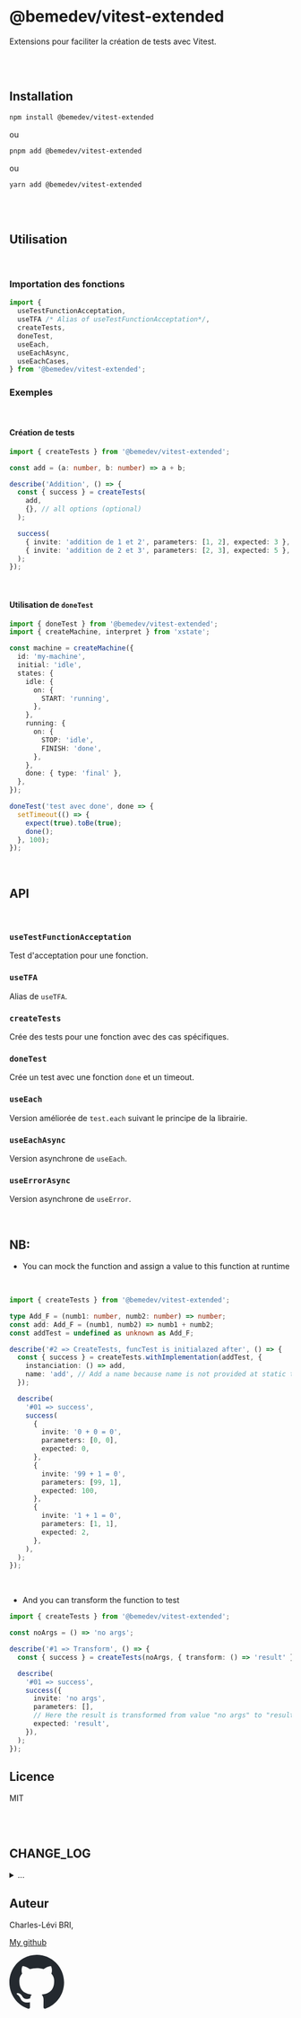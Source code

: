 # @bemedev/vitest-extended

Extensions pour faciliter la création de tests avec Vitest.

<br/>
<br/>

## Installation

```sh
npm install @bemedev/vitest-extended
```

ou

```sh
pnpm add @bemedev/vitest-extended
```

ou

```sh
yarn add @bemedev/vitest-extended
```

<br/>
<br/>

## Utilisation

<br/>

### Importation des fonctions

```ts
import {
  useTestFunctionAcceptation,
  useTFA /* Alias of useTestFunctionAcceptation*/,
  createTests,
  doneTest,
  useEach,
  useEachAsync,
  useEachCases,
} from '@bemedev/vitest-extended';
```

### Exemples

<br/>

#### Création de tests

```ts
import { createTests } from '@bemedev/vitest-extended';

const add = (a: number, b: number) => a + b;

describe('Addition', () => {
  const { success } = createTests(
    add,
    {}, // all options (optional)
  );

  success(
    { invite: 'addition de 1 et 2', parameters: [1, 2], expected: 3 },
    { invite: 'addition de 2 et 3', parameters: [2, 3], expected: 5 },
  );
});
```

<br/>

#### Utilisation de `doneTest`

```ts
import { doneTest } from '@bemedev/vitest-extended';
import { createMachine, interpret } from 'xstate';

const machine = createMachine({
  id: 'my-machine',
  initial: 'idle',
  states: {
    idle: {
      on: {
        START: 'running',
      },
    },
    running: {
      on: {
        STOP: 'idle',
        FINISH: 'done',
      },
    },
    done: { type: 'final' },
  },
});

doneTest('test avec done', done => {
  setTimeout(() => {
    expect(true).toBe(true);
    done();
  }, 100);
});
```

<br/>

## API

<br/>

### `useTestFunctionAcceptation`

Test d'acceptation pour une fonction.

### `useTFA`

Alias de `useTFA`.

### `createTests`

Crée des tests pour une fonction avec des cas spécifiques.

### `doneTest`

Crée un test avec une fonction `done` et un timeout.

### `useEach`

Version améliorée de `test.each` suivant le principe de la librairie.

### `useEachAsync`

Version asynchrone de `useEach`.

### `useErrorAsync`

Version asynchrone de `useError`.

<br/>

## NB:

- You can mock the function and assign a value to this function at runtime

<br/>

```ts
import { createTests } from '@bemedev/vitest-extended';

type Add_F = (numb1: number, numb2: number) => number;
const add: Add_F = (numb1, numb2) => numb1 + numb2;
const addTest = undefined as unknown as Add_F;

describe('#2 => CreateTests, funcTest is initialazed after', () => {
  const { success } = createTests.withImplementation(addTest, {
    instanciation: () => add,
    name: 'add', // Add a name because name is not provided at static time
  });

  describe(
    '#01 => success',
    success(
      {
        invite: '0 + 0 = 0',
        parameters: [0, 0],
        expected: 0,
      },
      {
        invite: '99 + 1 = 0',
        parameters: [99, 1],
        expected: 100,
      },
      {
        invite: '1 + 1 = 0',
        parameters: [1, 1],
        expected: 2,
      },
    ),
  );
});
```

<br/>

- And you can transform the function to test

```ts
import { createTests } from '@bemedev/vitest-extended';

const noArgs = () => 'no args';

describe('#1 => Transform', () => {
  const { success } = createTests(noArgs, { transform: () => 'result' });

  describe(
    '#01 => success',
    success({
      invite: 'no args',
      parameters: [],
      // Here the result is transformed from value "no args" to "result"
      expected: 'result',
    }),
  );
});
```

## Licence

MIT

<br/>

<br/>

## CHANGE_LOG

<details>
<summary>
...
</summary>

### **[1.3.3]** - _2025-06-15 19:57_

#### Fix

- Simplify function **createTests**
- 100% coverage

### [1.3.2] - 2025-06-15 19:40

#### Added

- Add transformers...
- 100% coverage

<br/>

### [1.3.1] - 2025-02-21 21:00

#### Fix

- fix createFakeWaiter
- 100% coverage

<br/>

### [1.3.0] - 2025-02-21 21:00

#### Fix

- Corrected issue with async error handling in `useErrorAsyncEachCases`.

#### Added

- Add fakeWaiter

<br/>

### [1.2.3] - 2025-02-08 00:00

#### Deleted

- remove fakeWaiter,

<br>

### [1.2.2] - 2025-02-08 00:00

#### Fix

- fix fakeWaiter, not use directly vi

<br/>

### [1.2.0] - 2025-02-08 00:00

#### Added

- add fakeWaiter

<br/>

### [1.1.6] - 2025-01-24 13:00

#### Fix

- Fix name inside acceptation tests

<br/>

### [1.1.4] - 2025-01-24 12:40

#### Ajout

- Add an option to provide custom string for error handling

<br/>

### [1.1.3] - 2025-01-24 09:00

#### Ajout

- Peer dependencies vitest upgraded !

<br/>

### [1.1.1] - 2025-01-20 14:30

#### Ajout

- Correction des erreurs de typographie dans la documentation.

#### Amélioration

- Optimisation des performances des tests unitaires pour une exécution plus
  rapide.
- 100% coverage
- Meilleur typage

<br/>

### [1.1.0] - 2025-01-15

#### Ajout

- Ajout de nouvelles assertions personnalisées pour Vitest.
- Ajout de tests unitaires pour tester les erreurs dans les fonctions

#### Modification

- Amélioration des performances des fonctions existantes.
- Refactorisation du code pour une meilleure lisibilité et maintenabilité.

#### Correction

- Correction d'un bug mineur dans la fonction `createTests` qui causait des
  erreurs intermittentes.

<br/>

### [1.0.0] - 2023-10-10

#### Ajouté

- Initialisation du projet avec les extensions pour Vitest.
- Création des fonctions : `acceptation`, `createTests`, `done`, `each`,
  `types`
- Possibilité de mocker la fonction avant les tests avec la function
  "createTests"

<br/>

</details>

## Auteur

Charles-Lévi BRI,

[My github](https://github.com/chlbri?tab=repositories)

[<svg width="98" height="96" xmlns="http://www.w3.org/2000/svg"><path fill-rule="evenodd" clip-rule="evenodd" d="M48.854 0C21.839 0 0 22 0 49.217c0 21.756 13.993 40.172 33.405 46.69 2.427.49 3.316-1.059 3.316-2.362 0-1.141-.08-5.052-.08-9.127-13.59 2.934-16.42-5.867-16.42-5.867-2.184-5.704-5.42-7.17-5.42-7.17-4.448-3.015.324-3.015.324-3.015 4.934.326 7.523 5.052 7.523 5.052 4.367 7.496 11.404 5.378 14.235 4.074.404-3.178 1.699-5.378 3.074-6.6-10.839-1.141-22.243-5.378-22.243-24.283 0-5.378 1.94-9.778 5.014-13.2-.485-1.222-2.184-6.275.486-13.038 0 0 4.125-1.304 13.426 5.052a46.97 46.97 0 0 1 12.214-1.63c4.125 0 8.33.571 12.213 1.63 9.302-6.356 13.427-5.052 13.427-5.052 2.67 6.763.97 11.816.485 13.038 3.155 3.422 5.015 7.822 5.015 13.2 0 18.905-11.404 23.06-22.324 24.283 1.78 1.548 3.316 4.481 3.316 9.126 0 6.6-.08 11.897-.08 13.526 0 1.304.89 2.853 3.316 2.364 19.412-6.52 33.405-24.935 33.405-46.691C97.707 22 75.788 0 48.854 0z" fill="#24292f"/></svg>](https://github.com/chlbri?tab=repositories)
